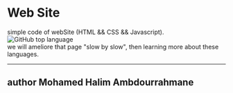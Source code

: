 # Web Site
simple code of webSite (HTML && CSS && Javascript).![GitHub top language](https://img.shields.io/github/languages/top/mohamedhalim-A/siteW)  
we will ameliore that page "slow by slow", then learning more about these languages.

--------------------------------------
## author Mohamed Halim Ambdourrahmane
